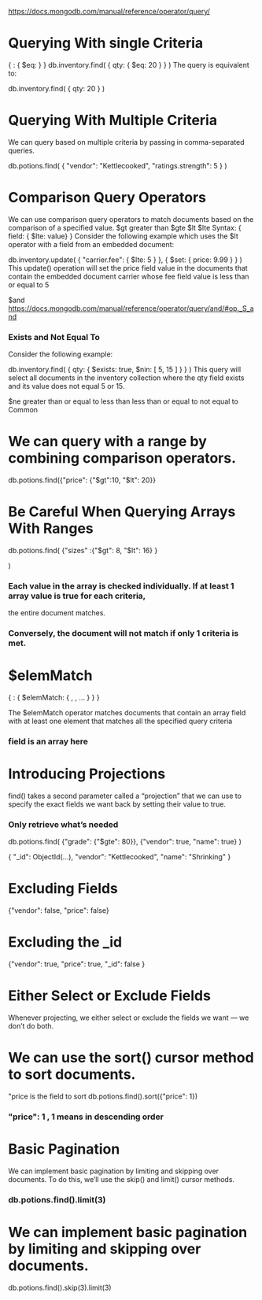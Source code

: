 
https://docs.mongodb.com/manual/reference/operator/query/


# Querying With single Criteria


{ <field>: { $eq: <value> } }
db.inventory.find( { qty: { $eq: 20 } } )
The query is equivalent to:

db.inventory.find( { qty: 20 } )



# Querying With Multiple Criteria

We can query based on multiple criteria by passing in comma-separated queries.

db.potions.find(
  {
  "vendor": "Kettlecooked",
  "ratings.strength": 5
  }
)

# Comparison Query Operators
We can use comparison query operators to match documents based on the comparison of a
specified value.
$gt greater than
$gte
$lt
$lte Syntax: { field: { $lte: value} }
Consider the following example which uses the $lt operator with a field from an embedded document:

db.inventory.update( { "carrier.fee": { $lte: 5 } }, { $set: { price: 9.99 } } )
This update() operation will set the price field value in the documents that contain the embedded document carrier whose fee field value is less than or equal to 5

$and https://docs.mongodb.com/manual/reference/operator/query/and/#op._S_and

### Exists and Not Equal To

Consider the following example:

db.inventory.find( { qty: { $exists: true, $nin: [ 5, 15 ] } } )
This query will select all documents in the inventory collection where the qty field exists and its value does not equal 5 or 15.

$ne
greater than or equal to
less than
less than or equal to
not equal to Common

# We can query with a range by combining comparison operators.

db.potions.find({"price": {"$gt":10, "$lt": 20}}


# Be Careful When Querying Arrays With Ranges
db.potions.find(
{"sizes" :{"$gt": 8, "$lt": 16} }

)

### Each value in the array is checked individually. If at least 1 array value is true for each criteria,
the entire document matches.


### Conversely, the document will not match if only 1 criteria is met.

# $elemMatch
{ <field>: { $elemMatch: { <query1>, <query2>, ... } } }

The $elemMatch operator matches documents that contain an array field with at least one element that matches all the specified query criteria

### field is an array here 





# Introducing Projections



find() takes a second parameter called a “projection” that we can use to specify the exact
fields we want back by setting their value to true.






### Only retrieve what’s needed

db.potions.find(
    {"grade": {"$gte": 80}},
    {"vendor": true, "name": true}
)


{
"_id": ObjectId(...),
"vendor": "Kettlecooked",
"name": "Shrinking"
}

# Excluding Fields
{"vendor": false, "price": false}


# Excluding the _id
{"vendor": true, "price": true,
"_id": false
}


# Either Select or Exclude Fields
Whenever projecting, we either select or exclude the fields we want — we don’t do both.

# We can use the sort() cursor method to sort documents.

"price is the field to sort
db.potions.find().sort({"price": 1})
### "price": 1 , 1 means in descending order


# Basic Pagination

We can implement basic pagination by limiting and skipping over documents. To do this, we’ll
use the skip() and limit() cursor methods.

### db.potions.find().limit(3)


# We can implement basic pagination by limiting and skipping over documents.

db.potions.find().skip(3).limit(3)





